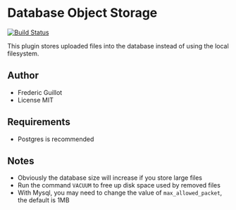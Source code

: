 Database Object Storage
=======================

[![Build Status](https://travis-ci.org/kanboard/plugin-database-storage.svg?branch=master)](https://travis-ci.org/kanboard/plugin-database-storage)

This plugin stores uploaded files into the database instead of using the local filesystem.

Author
------

- Frederic Guillot
- License MIT

Requirements
------------

- Postgres is recommended

Notes
-----

- Obviously the database size will increase if you store large files
- Run the command `VACUUM` to free up disk space used by removed files
- With Mysql, you may need to change the value of `max_allowed_packet`, the default is 1MB
